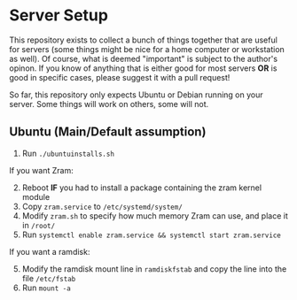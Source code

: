 # Server Setup

This repository exists to collect a bunch of things together that are useful for servers (some things might be nice for a home computer or workstation as well).
Of course, what is deemed "important" is subject to the author's opinon.
If you know of anything that is either good for most servers **OR** is good in specific cases, please suggest it with a pull request!

So far, this repository only expects Ubuntu or Debian running on your server. Some things will work on others, some will not.

## Ubuntu (Main/Default assumption)

1. Run `./ubuntuinstalls.sh`

If you want Zram:

2. Reboot **IF** you had to install a package containing the zram kernel module
3. Copy `zram.service` to `/etc/systemd/system/`
4. Modify `zram.sh` to specify how much memory Zram can use, and place it in `/root/`
5. Run `systemctl enable zram.service && systemctl start zram.service`

If you want a ramdisk:

5. Modify the ramdisk mount line in `ramdiskfstab` and copy the line into the file `/etc/fstab`
6. Run `mount -a`